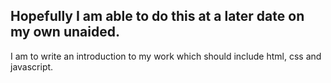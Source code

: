 ## Hopefully I am able to do this at a later date on my own unaided.
I am to write an introduction to my work which should include html, css and javascript. 
